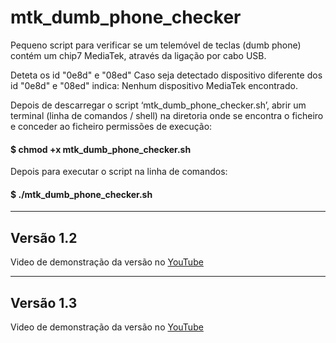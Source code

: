 # mtk_dumb_phone_checker
Pequeno script para verificar se um telemóvel de teclas (dumb phone) contém um chip7 MediaTek, através da ligação por cabo USB.

Deteta os id "0e8d" e "08ed"
Caso seja detectado dispositivo diferente dos id "0e8d" e "08ed" indica: Nenhum dispositivo MediaTek encontrado.

Depois de descarregar o script ‘mtk_dumb_phone_checker.sh’, abrir um terminal (linha de comandos / shell) na diretoria onde se encontra o ficheiro e conceder ao ficheiro permissões de execução:

#### $ chmod +x mtk_dumb_phone_checker.sh

Depois para executar o script na linha de comandos:

#### $ ./mtk_dumb_phone_checker.sh

--------------------------------------------------------------------------------------------------------------------------------------------------------------------------------------------------

## Versão 1.2
Video de demonstração da versão no [YouTube](https://youtu.be/1vFii-k6Z5A)

--------------------------------------------------------------------------------------------------------------------------------------------------------------------------------------------------

## Versão 1.3
Video de demonstração da versão no [YouTube](https://youtu.be/UJ4cV4fOgnc)



